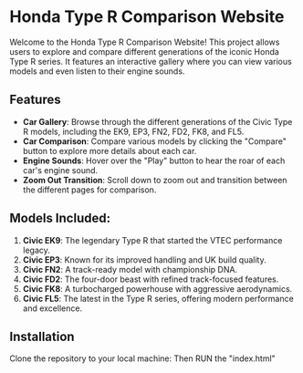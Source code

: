 # Honda Type R Comparison Website

Welcome to the Honda Type R Comparison Website! This project allows users to explore and compare different generations of the iconic Honda Type R series. It features an interactive gallery where you can view various models and even listen to their engine sounds.

## Features
- **Car Gallery**: Browse through the different generations of the Civic Type R models, including the EK9, EP3, FN2, FD2, FK8, and FL5.
- **Car Comparison**: Compare various models by clicking the "Compare" button to explore more details about each car.
- **Engine Sounds**: Hover over the "Play" button to hear the roar of each car's engine sound.
- **Zoom Out Transition**: Scroll down to zoom out and transition between the different pages for comparison.
  
## Models Included:
1. **Civic EK9**: The legendary Type R that started the VTEC performance legacy.
2. **Civic EP3**: Known for its improved handling and UK build quality.
3. **Civic FN2**: A track-ready model with championship DNA.
4. **Civic FD2**: The four-door beast with refined track-focused features.
5. **Civic FK8**: A turbocharged powerhouse with aggressive aerodynamics.
6. **Civic FL5**: The latest in the Type R series, offering modern performance and excellence.

## Installation

Clone the repository to your local machine:
Then RUN the "index.html"

